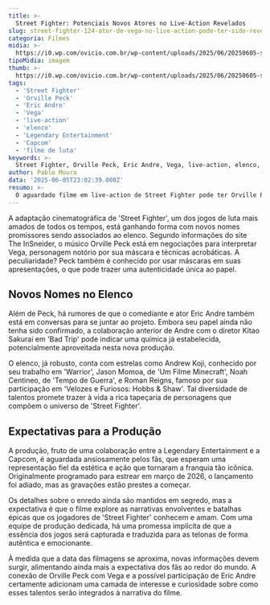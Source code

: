 ```yaml
---
title: >-
  Street Fighter: Potenciais Novos Atores no Live-Action Revelados
slug: street-fighter-124-ator-de-vega-no-live-action-pode-ter-sido-revelado
categoria: Filmes
midia: >-
  https://i0.wp.com/ovicio.com.br/wp-content/uploads/2025/06/20250605-street-fighter-vega.webp
tipoMidia: imagem
thumb: >-
  https://i0.wp.com/ovicio.com.br/wp-content/uploads/2025/06/20250605-street-fighter-vega.webp
tags:
  - 'Street Fighter'
  - 'Orville Peck'
  - 'Eric Andre'
  - 'Vega'
  - 'live-action'
  - 'elenco'
  - 'Legendary Entertainment'
  - 'Capcom'
  - 'filme de luta'
keywords: >-
  Street Fighter, Orville Peck, Eric Andre, Vega, live-action, elenco, Legendary Entertainment, Capcom, filme de luta
author: Pablo Moura
data: '2025-06-05T23:02:39.000Z'
resumo: >-
  O aguardado filme em live-action de Street Fighter pode ter Orville Peck e Eric Andre no elenco. As gravações estão prestes a começar, prometendo uma produção fiel ao icônico jogo de luta.
---
```


A adaptação cinematográfica de 'Street Fighter', um dos jogos de luta mais amados de todos os tempos, está ganhando forma com novos nomes promissores sendo associados ao elenco. Segundo informações do site The InSneider, o músico Orville Peck está em negociações para interpretar Vega, personagem notório por sua máscara e técnicas acrobáticas. A peculiaridade? Peck também é conhecido por usar máscaras em suas apresentações, o que pode trazer uma autenticidade única ao papel.

## Novos Nomes no Elenco

Além de Peck, há rumores de que o comediante e ator Eric Andre também está em conversas para se juntar ao projeto. Embora seu papel ainda não tenha sido confirmado, a colaboração anterior de Andre com o diretor Kitao Sakurai em 'Bad Trip' pode indicar uma química já estabelecida, potencialmente aproveitada nesta nova produção.

O elenco, já robusto, conta com estrelas como Andrew Koji, conhecido por seu trabalho em 'Warrior', Jason Momoa, de 'Um Filme Minecraft', Noah Centineo, de 'Tempo de Guerra', e Roman Reigns, famoso por sua participação em 'Velozes e Furiosos: Hobbs & Shaw'. Tal diversidade de talentos promete trazer à vida a rica tapeçaria de personagens que compõem o universo de 'Street Fighter'.

## Expectativas para a Produção

A produção, fruto de uma colaboração entre a Legendary Entertainment e a Capcom, é aguardada ansiosamente pelos fãs, que esperam uma representação fiel da estética e ação que tornaram a franquia tão icônica. Originalmente programado para estrear em março de 2026, o lançamento foi adiado, mas as gravações estão prestes a começar.

Os detalhes sobre o enredo ainda são mantidos em segredo, mas a expectativa é que o filme explore as narrativas envolventes e batalhas épicas que os jogadores de 'Street Fighter' conhecem e amam. Com uma equipe de produção dedicada, há uma promessa implícita de que a essência dos jogos será capturada e traduzida para as telonas de forma autêntica e emocionante.

À medida que a data das filmagens se aproxima, novas informações devem surgir, alimentando ainda mais a expectativa dos fãs ao redor do mundo. A conexão de Orville Peck com Vega e a possível participação de Eric Andre certamente adicionam uma camada de interesse e curiosidade sobre como esses talentos serão integrados à narrativa do filme.